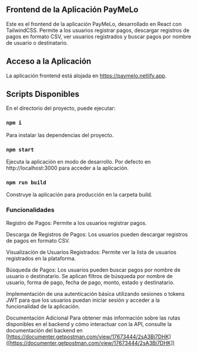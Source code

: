 ## Frontend de la Aplicación PayMeLo

Este es el frontend de la aplicación PayMeLo, desarrollado en React con TailwindCSS. Permite a los usuarios registrar pagos, descargar registros de pagos en formato CSV, ver usuarios registrados y buscar pagos por nombre de usuario o destinatario.

## Acceso a la Aplicación
La aplicación frontend está alojada en https://paymelo.netlify.app.

## Scripts Disponibles
En el directorio del proyecto, puede ejecutar:

### `npm i`
Para instalar las dependencias del proyecto.

### `npm start`
Ejecuta la aplicación en modo de desarrollo.
Por defecto en http://localhost:3000 para acceder a la aplicación.

### `npm run build`
Construye la aplicación para producción en la carpeta build.

### Funcionalidades
Registro de Pagos:
Permite a los usuarios registrar pagos.

Descarga de Registros de Pagos:
Los usuarios pueden descargar registros de pagos en formato CSV.

Visualización de Usuarios Registrados:
Permite ver la lista de usuarios registrados en la plataforma.

Búsqueda de Pagos:
Los usuarios pueden buscar pagos por nombre de usuario o destinatario. Se aplican filtros de búsqueda por nombre de usuario, forma de pago, fecha de pago, monto, estado y destinatario.

Implementación de una autenticación básica utilizando sesiones o tokens JWT para que los usuarios puedan iniciar sesión y acceder a la funcionalidad de la aplicación.

Documentación Adicional
Para obtener más información sobre las rutas disponibles en el backend y cómo interactuar con la API, consulte la documentación del backend en [https://documenter.getpostman.com/view/17673444/2sA3Bj7DHK]([https://documenter.getpostman.com/view/17673444/2sA3Bj7DHK])

